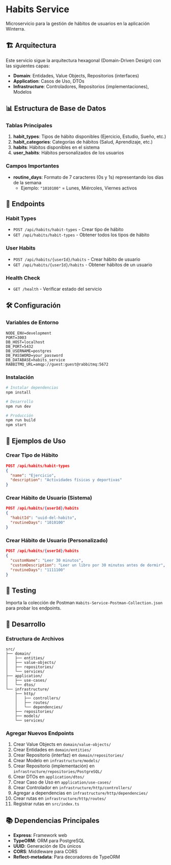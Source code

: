 # Habits Service

Microservicio para la gestión de hábitos de usuarios en la aplicación Winterra.

## 🏗️ Arquitectura

Este servicio sigue la arquitectura hexagonal (Domain-Driven Design) con las siguientes capas:

- **Domain**: Entidades, Value Objects, Repositorios (interfaces)
- **Application**: Casos de Uso, DTOs
- **Infrastructure**: Controladores, Repositorios (implementaciones), Modelos

## 📊 Estructura de Base de Datos

### Tablas Principales

1. **habit_types**: Tipos de hábito disponibles (Ejercicio, Estudio, Sueño, etc.)
2. **habit_categories**: Categorías de hábitos (Salud, Aprendizaje, etc.)
3. **habits**: Hábitos disponibles en el sistema
4. **user_habits**: Hábitos personalizados de los usuarios

### Campos Importantes

- **routine_days**: Formato de 7 caracteres (0s y 1s) representando los días de la semana
  - Ejemplo: `"1010100"` = Lunes, Miércoles, Viernes activos

## 🚀 Endpoints

### Habit Types
- `POST /api/habits/habit-types` - Crear tipo de hábito
- `GET /api/habits/habit-types` - Obtener todos los tipos de hábito

### User Habits
- `POST /api/habits/{userId}/habits` - Crear hábito de usuario
- `GET /api/habits/{userId}/habits` - Obtener hábitos de un usuario

### Health Check
- `GET /health` - Verificar estado del servicio

## 🛠️ Configuración

### Variables de Entorno

```env
NODE_ENV=development
PORT=3003
DB_HOST=localhost
DB_PORT=5432
DB_USERNAME=postgres
DB_PASSWORD=your_password
DB_DATABASE=habits_service
RABBITMQ_URL=amqp://guest:guest@rabbitmq:5672
```

### Instalación

```bash
# Instalar dependencias
npm install

# Desarrollo
npm run dev

# Producción
npm run build
npm start
```

## 📝 Ejemplos de Uso

### Crear Tipo de Hábito
```json
POST /api/habits/habit-types
{
  "name": "Ejercicio",
  "description": "Actividades físicas y deportivas"
}
```

### Crear Hábito de Usuario (Sistema)
```json
POST /api/habits/{userId}/habits
{
  "habitId": "uuid-del-habito",
  "routineDays": "1010100"
}
```

### Crear Hábito de Usuario (Personalizado)
```json
POST /api/habits/{userId}/habits
{
  "customName": "Leer 30 minutos",
  "customDescription": "Leer un libro por 30 minutos antes de dormir",
  "routineDays": "1111100"
}
```

## 🧪 Testing

Importa la colección de Postman `Habits-Service-Postman-Collection.json` para probar los endpoints.

## 🔧 Desarrollo

### Estructura de Archivos
```
src/
├── domain/
│   ├── entities/
│   ├── value-objects/
│   ├── repositories/
│   └── services/
├── application/
│   ├── use-cases/
│   └── dtos/
└── infrastructure/
    ├── http/
    │   ├── controllers/
    │   ├── routes/
    │   └── dependencies/
    ├── repositories/
    ├── models/
    └── services/
```

### Agregar Nuevos Endpoints

1. Crear Value Objects en `domain/value-objects/`
2. Crear Entidades en `domain/entities/`
3. Crear Repositorio (interfaz) en `domain/repositories/`
4. Crear Modelo en `infrastructure/models/`
5. Crear Repositorio (implementación) en `infrastructure/repositories/PostgreSQL/`
6. Crear DTOs en `application/dtos/`
7. Crear Caso de Uso en `application/use-cases/`
8. Crear Controlador en `infrastructure/http/controllers/`
9. Agregar a dependencias en `infrastructure/http/dependencies/`
10. Crear rutas en `infrastructure/http/routes/`
11. Registrar rutas en `src/index.ts`

## 📚 Dependencias Principales

- **Express**: Framework web
- **TypeORM**: ORM para PostgreSQL
- **UUID**: Generación de IDs únicos
- **CORS**: Middleware para CORS
- **Reflect-metadata**: Para decoradores de TypeORM 